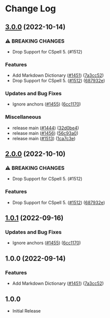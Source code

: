 # Change Log

## [3.0.0](https://github.com/treemmett/cspell-dicts/compare/@cspell/dict-markdown-v2.0.0...@cspell/dict-markdown@3.0.0) (2022-10-14)


### ⚠ BREAKING CHANGES

* Drop Support for CSpell 5. (#1512)

### Features

* Add Markdown Dictionary ([#1451](https://github.com/treemmett/cspell-dicts/issues/1451)) ([7a3cc52](https://github.com/treemmett/cspell-dicts/commit/7a3cc5227a9a8380f76dd811878f19cdf5be2b60))
* Drop Support for CSpell 5. ([#1512](https://github.com/treemmett/cspell-dicts/issues/1512)) ([687932e](https://github.com/treemmett/cspell-dicts/commit/687932e187e4bce87d7904e3a2e53dd6de6ac372))


### Updates and Bug Fixes

* Ignore anchors ([#1455](https://github.com/treemmett/cspell-dicts/issues/1455)) ([6cc1170](https://github.com/treemmett/cspell-dicts/commit/6cc117066e286c39e4fb16d7fcae6f5e11a7a521))


### Miscellaneous

* release main ([#1444](https://github.com/treemmett/cspell-dicts/issues/1444)) ([32d0be4](https://github.com/treemmett/cspell-dicts/commit/32d0be40ee6a4c425ad48878a63fb3f9e5bb99df))
* release main ([#1456](https://github.com/treemmett/cspell-dicts/issues/1456)) ([56c93a0](https://github.com/treemmett/cspell-dicts/commit/56c93a01e70075f426f7a59bc7f9e6681244deee))
* release main ([#1513](https://github.com/treemmett/cspell-dicts/issues/1513)) ([1ca7c3e](https://github.com/treemmett/cspell-dicts/commit/1ca7c3ef9e48ab76719fd8e7b578eaee452ddf68))

## [2.0.0](https://github.com/streetsidesoftware/cspell-dicts/compare/@cspell/dict-markdown@1.0.1...@cspell/dict-markdown@2.0.0) (2022-10-10)


### ⚠ BREAKING CHANGES

* Drop Support for CSpell 5. (#1512)

### Features

* Drop Support for CSpell 5. ([#1512](https://github.com/streetsidesoftware/cspell-dicts/issues/1512)) ([687932e](https://github.com/streetsidesoftware/cspell-dicts/commit/687932e187e4bce87d7904e3a2e53dd6de6ac372))

## [1.0.1](https://github.com/streetsidesoftware/cspell-dicts/compare/@cspell/dict-markdown@1.0.0...@cspell/dict-markdown@1.0.1) (2022-09-16)


### Updates and Bug Fixes

* Ignore anchors ([#1455](https://github.com/streetsidesoftware/cspell-dicts/issues/1455)) ([6cc1170](https://github.com/streetsidesoftware/cspell-dicts/commit/6cc117066e286c39e4fb16d7fcae6f5e11a7a521))

## 1.0.0 (2022-09-14)


### Features

* Add Markdown Dictionary ([#1451](https://github.com/streetsidesoftware/cspell-dicts/issues/1451)) ([7a3cc52](https://github.com/streetsidesoftware/cspell-dicts/commit/7a3cc5227a9a8380f76dd811878f19cdf5be2b60))

## 1.0.0

- Initial Release
